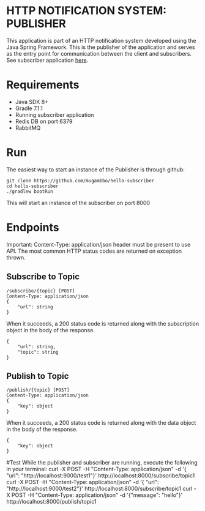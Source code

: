 # HTTP NOTIFICATION SYSTEM: PUBLISHER
This application is part of an HTTP notification system developed using the Java Spring Framework. 
This is the publisher of the application and serves as the entry point for communication between the client and subscribers. See subscriber application [here](https://github.com/mugambbo/hello-subscriber).

# Requirements
-   Java SDK 8+
-   Gradle 7.1.1
-   Running subscriber application
-   Redis DB on port 6379
-   RabbitMQ

# Run
The easiest way to start an instance of the Publisher is through github:
```
git clone https://github.com/mugambbo/hello-subscriber
cd hello-subscriber
./gradlew bootRun
```

This will start an instance of the subscriber on port 8000

# Endpoints
Important: Content-Type: application/json header must be present to use API.
The most common HTTP status codes are returned on exception thrown.

## Subscribe to Topic
```
/subscribe/{topic} [POST]
Content-Type: application/json
{
    "url": string
}
```

When it succeeds, a 200 status code is returned along with the subscription object in the body of the response.
```
{
    "url": string,
    "topic": string
}
```

## Publish to Topic
```
/publish/{topic} [POST]
Content-Type: application/json
{
    "key": object
}
```

When it succeeds, a 200 status code is returned along with the data object in the body of the response.
```
{
    "key": object
}
```

#Test
While the publisher and subscriber are running, execute the following in your terminal:
curl -X POST -H "Content-Type: application/json" -d '{ "url": "http://localhost:9000/test1"}' http://localhost:8000/subscribe/topic1 curl -X POST -H "Content-Type: application/json" -d '{ "url": "http://localhost:9000/test2"}' http://localhost:8000/subscribe/topic1 curl -X POST -H "Content-Type: application/json" -d '{"message": "hello"}' http://localhost:8000/publish/topic1